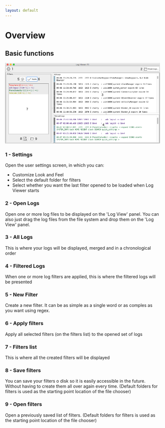 ```yaml
---
layout: default
---
```


# Overview
## Basic functions
![Log Viewer](images/MainWindow.png)
### 1 - Settings
Open the user settings screen, in which you can:
* Customize Look and Feel
* Select the default folder for filters
* Select whether you want the last filter opened to be loaded when Log Viewer starts

### 2 - Open Logs
Open one or more log files to be displayed on the 'Log View' panel. You can also just drag the log files from the file system and drop them on the 'Log View' panel.

### 3 - All Logs
This is where your logs will be displayed, merged and in a chronological order

### 4 - Filtered Logs
When one or more log filters are applied, this is where the filtered logs will be presented

### 5 - New Filter
Create a new filter. It can be as simple as a single word or as comples as you want using regex.

### 6 - Apply filters
Apply all selected filters (on the filters list) to the opened set of logs

### 7 - Filters list
This is where all the created filters will be displayed

### 8 - Save filters
You can save your filters o disk so it is easily accessible in the future. Without having to create them all over again every time. (Default folders for filters is used as the starting point location of the file chooser)

### 9 - Open filters
Open a previously saved list of filters. (Default folders for filters is used as the starting point location of the file chooser)